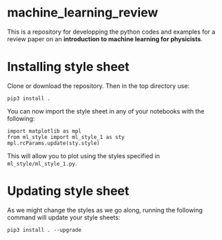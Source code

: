 # machine_learning_review
This is a repository for developping the python codes and examples for a review paper on an <b> introduction to machine learning for physicists</b>. 
# Installing style sheet
Clone or download the repository. Then in the top directory use:
```
pip3 install .
```
You can now import the style sheet in any of your notebooks with the following:
```
import matplotlib as mpl
from ml_style import ml_style_1 as sty
mpl.rcParams.update(sty.style)
```
This will allow you to plot using the styles specified in ```ml_style/ml_style_1.py```.
# Updating style sheet
As we might change the styles as we go along, running the following command will update your style sheets:
```
pip3 install . --upgrade
```
